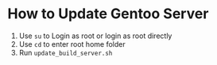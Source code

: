 # How to Update Gentoo Server

1. Use `su` to Login as root or login as root directly
2. Use `cd` to enter root home folder
3. Run `update_build_server.sh`